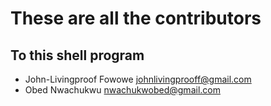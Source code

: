 # These are all the contributors
## To this shell program

- John-Livingproof Fowowe <johnlivingprooff@gmail.com>
- Obed Nwachukwu <nwachukwobed@gmail.com>
